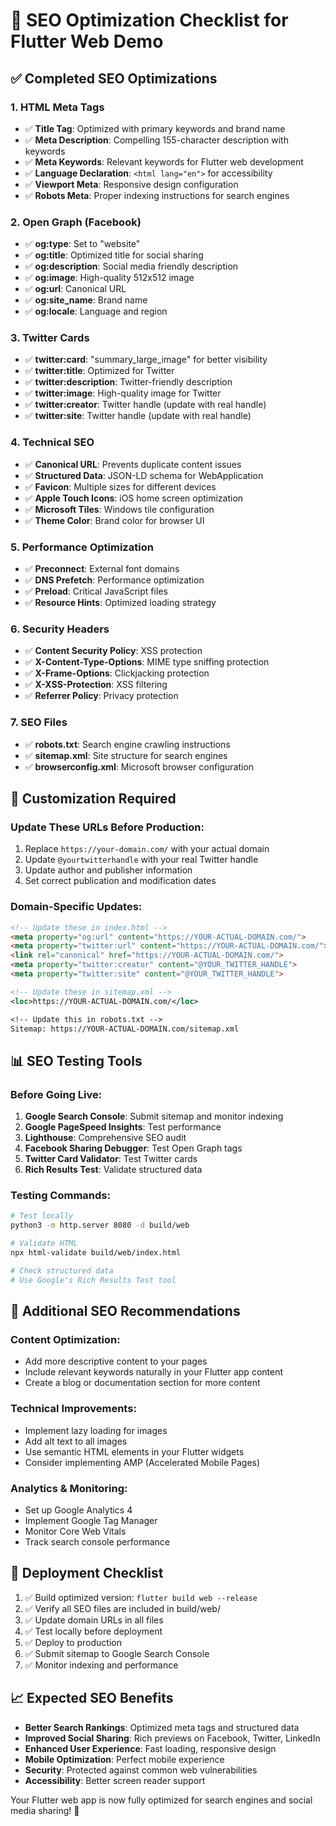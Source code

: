 # 🚀 SEO Optimization Checklist for Flutter Web Demo

## ✅ Completed SEO Optimizations

### 1. **HTML Meta Tags**
- ✅ **Title Tag**: Optimized with primary keywords and brand name
- ✅ **Meta Description**: Compelling 155-character description with keywords
- ✅ **Meta Keywords**: Relevant keywords for Flutter web development
- ✅ **Language Declaration**: `<html lang="en">` for accessibility
- ✅ **Viewport Meta**: Responsive design configuration
- ✅ **Robots Meta**: Proper indexing instructions for search engines

### 2. **Open Graph (Facebook)**
- ✅ **og:type**: Set to "website"
- ✅ **og:title**: Optimized title for social sharing
- ✅ **og:description**: Social media friendly description
- ✅ **og:image**: High-quality 512x512 image
- ✅ **og:url**: Canonical URL
- ✅ **og:site_name**: Brand name
- ✅ **og:locale**: Language and region

### 3. **Twitter Cards**
- ✅ **twitter:card**: "summary_large_image" for better visibility
- ✅ **twitter:title**: Optimized for Twitter
- ✅ **twitter:description**: Twitter-friendly description
- ✅ **twitter:image**: High-quality image for Twitter
- ✅ **twitter:creator**: Twitter handle (update with real handle)
- ✅ **twitter:site**: Twitter handle (update with real handle)

### 4. **Technical SEO**
- ✅ **Canonical URL**: Prevents duplicate content issues
- ✅ **Structured Data**: JSON-LD schema for WebApplication
- ✅ **Favicon**: Multiple sizes for different devices
- ✅ **Apple Touch Icons**: iOS home screen optimization
- ✅ **Microsoft Tiles**: Windows tile configuration
- ✅ **Theme Color**: Brand color for browser UI

### 5. **Performance Optimization**
- ✅ **Preconnect**: External font domains
- ✅ **DNS Prefetch**: Performance optimization
- ✅ **Preload**: Critical JavaScript files
- ✅ **Resource Hints**: Optimized loading strategy

### 6. **Security Headers**
- ✅ **Content Security Policy**: XSS protection
- ✅ **X-Content-Type-Options**: MIME type sniffing protection
- ✅ **X-Frame-Options**: Clickjacking protection
- ✅ **X-XSS-Protection**: XSS filtering
- ✅ **Referrer Policy**: Privacy protection

### 7. **SEO Files**
- ✅ **robots.txt**: Search engine crawling instructions
- ✅ **sitemap.xml**: Site structure for search engines
- ✅ **browserconfig.xml**: Microsoft browser configuration

## 🔧 Customization Required

### **Update These URLs Before Production:**
1. Replace `https://your-domain.com/` with your actual domain
2. Update `@yourtwitterhandle` with your real Twitter handle
3. Update author and publisher information
4. Set correct publication and modification dates

### **Domain-Specific Updates:**
```html
<!-- Update these in index.html -->
<meta property="og:url" content="https://YOUR-ACTUAL-DOMAIN.com/">
<meta property="twitter:url" content="https://YOUR-ACTUAL-DOMAIN.com/">
<link rel="canonical" href="https://YOUR-ACTUAL-DOMAIN.com/">
<meta property="twitter:creator" content="@YOUR_TWITTER_HANDLE">
<meta property="twitter:site" content="@YOUR_TWITTER_HANDLE">
```

```xml
<!-- Update these in sitemap.xml -->
<loc>https://YOUR-ACTUAL-DOMAIN.com/</loc>
```

```txt
<!-- Update this in robots.txt -->
Sitemap: https://YOUR-ACTUAL-DOMAIN.com/sitemap.xml
```

## 📊 SEO Testing Tools

### **Before Going Live:**
1. **Google Search Console**: Submit sitemap and monitor indexing
2. **Google PageSpeed Insights**: Test performance
3. **Lighthouse**: Comprehensive SEO audit
4. **Facebook Sharing Debugger**: Test Open Graph tags
5. **Twitter Card Validator**: Test Twitter cards
6. **Rich Results Test**: Validate structured data

### **Testing Commands:**
```bash
# Test locally
python3 -m http.server 8080 -d build/web

# Validate HTML
npx html-validate build/web/index.html

# Check structured data
# Use Google's Rich Results Test tool
```

## 🎯 Additional SEO Recommendations

### **Content Optimization:**
- Add more descriptive content to your pages
- Include relevant keywords naturally in your Flutter app content
- Create a blog or documentation section for more content

### **Technical Improvements:**
- Implement lazy loading for images
- Add alt text to all images
- Use semantic HTML elements in your Flutter widgets
- Consider implementing AMP (Accelerated Mobile Pages)

### **Analytics & Monitoring:**
- Set up Google Analytics 4
- Implement Google Tag Manager
- Monitor Core Web Vitals
- Track search console performance

## 🚀 Deployment Checklist

1. ✅ Build optimized version: `flutter build web --release`
2. ✅ Verify all SEO files are included in build/web/
3. ✅ Update domain URLs in all files
4. ✅ Test locally before deployment
5. ✅ Deploy to production
6. ✅ Submit sitemap to Google Search Console
7. ✅ Monitor indexing and performance

## 📈 Expected SEO Benefits

- **Better Search Rankings**: Optimized meta tags and structured data
- **Improved Social Sharing**: Rich previews on Facebook, Twitter, LinkedIn
- **Enhanced User Experience**: Fast loading, responsive design
- **Mobile Optimization**: Perfect mobile experience
- **Security**: Protected against common web vulnerabilities
- **Accessibility**: Better screen reader support

Your Flutter web app is now fully optimized for search engines and social media sharing! 🎉

